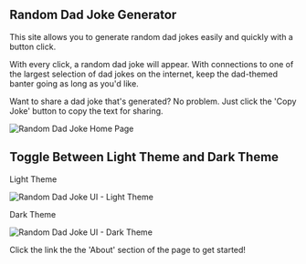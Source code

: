 ## Random Dad Joke Generator

This site allows you to generate random dad jokes easily and quickly with a button click.

With every click, a random dad joke will appear. With connections to one of the largest selection of dad jokes on the internet, keep the dad-themed banter going as long as you'd like.

Want to share a dad joke that's generated? No problem. Just click the 'Copy Joke' button to copy the text for sharing.

![Random Dad Joke Home Page](https://user-images.githubusercontent.com/90514977/145501467-f511e4b0-5f1a-4b6c-a7e3-4bf1d345331e.png)

## Toggle Between Light Theme and Dark Theme

Light Theme

![Random Dad Joke UI - Light Theme](https://user-images.githubusercontent.com/90514977/145657608-00ccd709-fff2-45a8-a091-ab94c47e7ab0.png)

Dark Theme

![Random Dad Joke UI - Dark Theme](https://user-images.githubusercontent.com/90514977/145657630-9a0a7aa6-de6c-4a91-87f7-c997ea1a748e.png)

Click the link the the 'About' section of the page to get started!
